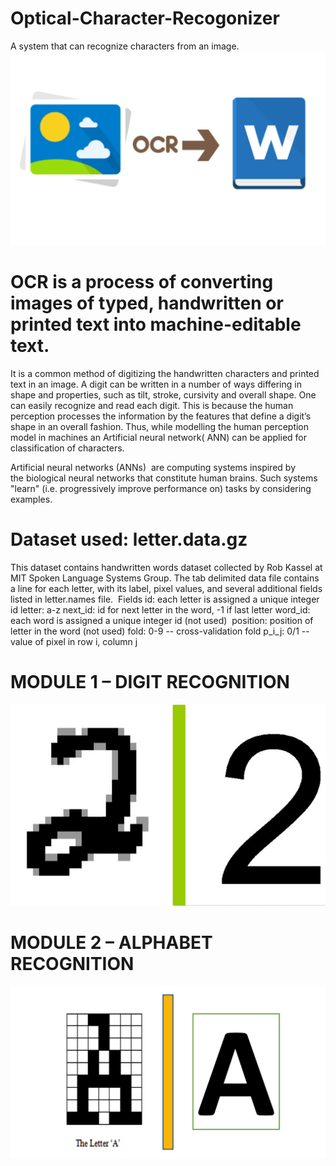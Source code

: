 # Optical-Character-Recogonizer
A system that can recognize characters from an image.
![](ocr1.png)  
# OCR is a process of converting images of typed, handwritten or printed text into machine-editable text.

It is a common method of digitizing the handwritten characters and printed text in an image. A digit can be written in a number of ways differing in shape and properties, such as tilt, stroke, cursivity and overall shape. One can easily recognize and read each digit. This is because the human perception processes the information by the features that define a digit’s shape in an overall fashion. Thus, while modelling the human perception model in machines an Artificial neural network( ANN) can be applied for classification of characters.

Artificial neural networks (ANNs)  are computing systems inspired by the biological neural networks that constitute human brains. Such systems "learn" (i.e. progressively improve performance on) tasks by considering examples.

# Dataset used: letter.data.gz
This dataset contains handwritten words dataset collected by Rob Kassel at MIT Spoken Language Systems Group.
The tab delimited data file contains a line for each letter, with its label, pixel values, and several additional fields listed in letter.names file. 
Fields
id: each letter is assigned a unique integer id
letter: a-z
next_id: id for next letter in the word, -1 if last letter
word_id: each word is assigned a unique integer id (not used) 
position: position of letter in the word (not used)
fold: 0-9 -- cross-validation fold
p_i_j: 0/1 -- value of pixel in row i, column j

# MODULE 1 – DIGIT RECOGNITION
![](module1.png)
# MODULE 2 – ALPHABET RECOGNITION
![](module2.png)
